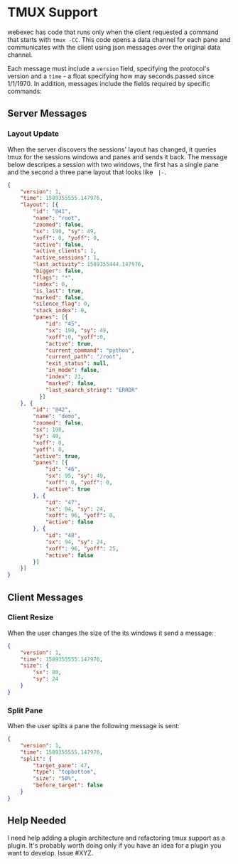 # TMUX Support

webexec has code that runs only when the client requested a command that starts
with `tmux -CC`. This code opens a data channel for each pane and communicates
with the client using json messages over the original data channel.

Each message must include a `version` field, specifying the protocol's version
and a `time` - a float specifying how may seconds passed since 1/1/1970.
In addition, messages include the fields required by specific commands:

## Server Messages

### Layout Update

When the server discovers the sessions' layout has changed, it queries tmux
for the sessions windows and panes and sends it back. The message below
descripes a session with two windows, the first has a single pane and the
second a three pane layout that looks like ` |-`.


```json
{ 
    "version": 1,
    "time": 1589355555.147976,
    "layout": [{
        "id": "@41",
        "name": "root",
        "zoomed": false,
        "sx": 190, "sy": 49,
        "xoff": 0, "yoff": 0,
        "active": false,
        "active_clients": 1,
        "active_sessions": 1,
        "last_activity": 1589355444.147976,
        "bigger": false,
        "flags": "*",
        "index": 0,
        "is_last": true,
        "marked": false,
        "silence_flag": 0,
        "stack_index": 0,
        "panes": [{
            "id": "45",
            "sx": 190, "sy": 49,
            "xoff":0, "yoff":0,
            "active": true,
            "current_command": "python",
            "current_path": "/root",
            "exit_status": null,
            "in_mode": false,
            "index": 23,
            "marked": false,
            "last_search_string": "ERROR"
          }]
    }, {
        "id": "@42",
        "name": "demo",
        "zoomed": false,
        "sx": 190,
        "sy": 49,
        "xoff": 0,
        "yoff": 0,
        "active": true,
        "panes": [{
            "id": "46",
            "sx": 95, "sy": 49,
            "xoff": 0, "yoff": 0,
            "active": true
        }, {
            "id": "47",
            "sx": 94, "sy": 24,
            "xoff": 96, "yoff": 0,
            "active": false
        }, {
            "id": "48",
            "sx": 94, "sy": 24,
            "xoff": 96, "yoff": 25,
            "active": false
        }]
    }]
}
```

## Client Messages

### Client Resize

When the user changes the size of the its windows it send a message:

```json
{ 
    "version": 1,
    "time": 1589355555.147976,
    "size": {
        "sx": 80,
        "sy": 24
    }
}
```

### Split Pane

When the user splits a pane the following message is sent: 

```json
{ 
    "version": 1,
    "time": 1589355555.147976,
    "split": {
        "target_pane": 47,
        "type": "topbottom",
        "size": "50%",
        "before_target": false
    }
}
```

Help Needed
-----------

I need help adding a plugin architecture and refactoring tmux support
as a plugin. It's probably worth doing only if you have an idea for a plugin
you want to develop. Issue #XYZ.
